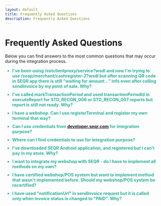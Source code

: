 ```yaml
---
layout: default
title: Frequently Asked Questions
description: Frequently Asked Questions
---
```


Frequently Asked Questions
=============

Below you can find answers to the most common questions that may occur during the integration process.
 
<script>
 $(document).ready(function() {
 
    $('.faq_question').click(function() {
 
        if ($(this).parent().is('.open')){
            $(this).closest('.faq').find('.faq_answer_container').animate({'height':'0'},500);
            $(this).closest('.faq').removeClass('open');
 
            }else{
                var newHeight =$(this).closest('.faq').find('.faq_answer').height() +'px';
                $(this).closest('.faq').find('.faq_answer_container').animate({'height':newHeight},500);
                $(this).closest('.faq').addClass('open');
            }
 
    });
 
});
</script>
<style>
/*FAQS*/
.faq_question {
    margin: 0px;
    padding: 0px 0px 5px 0px;
    display: inline-block;
    cursor: pointer;
    font-weight: bold;
    color: #2EAE9B;
}
 
.faq_answer_container {
    height: 0px;
    overflow: hidden;
    padding: 0px;
    color: #000000;
}

.faq_container {
	margin-bottom: 5px;
}
 
</style>
 
<ul>
<div class="faq_container">
  <div class="faq">
      <div class="faq_question"><li>I've been using /extclientproxy/service?wsdl and now I'm trying to use /soap/merchant/cashregister-2?wsdl but after scanning QR code in SEQR app there is still “waiting for amount...” info even after calling sendInvoice by my point of sale. Why?</li></div>
      <div class="faq_answer_container">
        <div class="faq_answer">Probably the reason is missing
          <pre>
            <code class="python"><span class="n">&lt;</span>acknowledgmentMode<span>&gt;</span>NO_ACKNOWLEDGMENT<span>&lt;</span><span>/</span>acknowledgmentMode<span>&gt;</span></code>
          </pre>in your sendInvoice request. See <a href="/merchant/reference/api.html">API</a> for details.
        </div>
      </div>
 </div>
</div>
<div class="faq_container">
  <div class="faq">
    <div class="faq_question"><li>I've called markTransactionPeriod and used transactionPeriodId in executeReport for STD_RECON_006 or STD_RECON_007 reports but report is still not ready. Why?</li></div>
    <div class="faq_answer_container">
      <div class="faq_answer">In order to use terminal related reports you have to specify that terminal in markTransactionPeriod call by adding:
        <pre>
          <code class="python"><span class="p">&lt;</span><span class="n">parameters</span><span class="o">&gt;</span>
            <span class="o">&lt;</span><span class="n">entry</span><span class="o">&gt;</span>
            <span class="o">&lt;</span>key<span class="o">&gt;</span><span class="n">TERMINALID</span><span class="o">&gt;</span><span class="n"></span><span class="o">&lt;/</span><span class="n">key</span><span class="o">&gt;</span>
            <span class="o">&lt;</span>value<span class="o">&gt;</span><span class="n"><span class="o">&lt;</span>YOUR_TERMINAL_ID_HERE</span><span class="o">&gt;</span><span class="o">&lt;/</span><span class="n">value</span><span class="o">&gt;</span>
            <span class="o">&lt;/</span><span class="n">entry</span><span class="o">&gt;</span>
            <span class="o">&lt;/</span><span class="n">parameters</span><span class="o">&gt;</span>
          </code>
        </pre>in your sendInvoice request. See <a href="/merchant/reference/api.html">API</a> for details.
      </div>
    </div>
  </div>
</div>
<div class="faq_container">
  <div class="faq">
    <div class="faq_question"><li>I have a webshop. Can I use registerTerminal and register my own terminal that way?</li></div>
    <div class="faq_answer_container">
      <div class="faq_answer">No, you can't. Terminal registered by registerTerminal call will be of type “cash register”, so there will always be only one transaction on it. Every new sendInvoice call will cancel previous invoice. You have to use terminalID/password provided by Seamless.</div>        
    </div>
  </div>
</div>
<div class="faq_container">
  <div class="faq">
    <div class="faq_question"><li>Can I use credentials from <a href="developer.seqr.com">developer.seqr.com</a> for integration purpose?</li></div>
    <div class="faq_answer_container">
      <div class="faq_answer">No, you can't. You should use credentials provided by Integrations team in startup kit as these credentials are unique and will be used during certification.</div>        
    </div>
  </div>
</div>
<div class="faq_container">
  <div class="faq">
    <div class="faq_question"><li>Where can I find credentials to use for integration purpose?</li></div>
    <div class="faq_answer_container">
      <div class="faq_answer">Please check the document which name starts with “Account_information”</div>        
    </div>
  </div>
</div>
<div class="faq_container">
  <div class="faq">
    <div class="faq_question"><li>I've downloaded SEQR Android application, and registered but I can't pay in my store. Why?</li></div>
    <div class="faq_answer_container">
      <div class="faq_answer">Make sure you have chosen <b>Extdev</b> server from the list during registration.</div>
    </div>
  </div>
</div>
<div class="faq_container">
  <div class="faq">
    <div class="faq_question"><li>I want to integrate my webshop with SEQR - do I have to implement all methods on my own?</li></div>
    <div class="faq_answer_container">
      <div class="faq_answer">You can implement all methods on your own the way you like. You can also use our <a href="http://developer.seqr.com/plugins/">eCommerce platforms plugins</a> or our <a href="https://github.com/SeamlessDistribution/seqr-webshop-plugin">webshop plugin</a> which will simplify generating QR code and calling getPaymentStatus.</div>        
    </div>
  </div>
</div>
<div class="faq_container">
  <div class="faq">
    <div class="faq_question"><li>I have certified webshop/POS system but want to implement method that wasn't implemented before. Should my webshop/POS system be recertified?</li></div>
    <div class="faq_answer_container">
      <div class="faq_answer">Yes. Every change made in SEQR API implementation should be recertified in order to avoid regression errors.</div>
    </div>
  </div>
</div>
<div class="faq_container">
  <div class="faq">
    <div class="faq_question"><li>I have used "notificationUrl" in sendInvoice request but it is called only when invoice status is changed to "PAID". Why?</li></div>
    <div class="faq_answer_container">
      <div class="faq_answer">Unfortunately the URL defined in "notificationUrl" will currently be called only once invoice is PAID. So if you're not using our <a href="https://github.com/SeamlessDistribution/seqr-webshop-plugin">plugin</a> then you have to implement getPaymentStatus and check status of invoice on your own.</div>
    </div>
  </div>
</div>
</ul>













